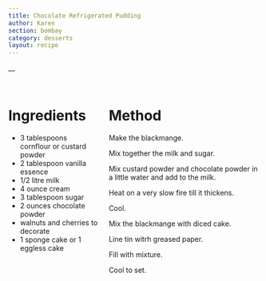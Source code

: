 ```yaml
---
title: Chocolate Refrigerated Pudding
author: Karen
section: bombay
category: desserts
layout: recipe
---
```

__

<br>
<div class='columns'> <div class='column is-one-third p-3' markdown='1'>

# Ingredients

* 3 tablespoons cornflour or custard powder
* 2 tablespoon vanilla essence
* 1/2  litre milk
* 4 ounce cream
* 3 tablespoon sugar
* 2 ounces chocolate powder
* walnuts and cherries to decorate
* 1 sponge cake or 1 eggless cake


</div> <div class='column is-two-thirds p-3' markdown='1'>

# Method

Make the blackmange.

Mix together the milk and sugar.

Mix custard powder and chocolate powder in a little water and add to the milk.

Heat on a very slow fire till it thickens.

Cool.

Mix the blackmange with diced cake.

Line tin witrh greased paper.

Fill with mixture.

Cool to set.







</div> </div>